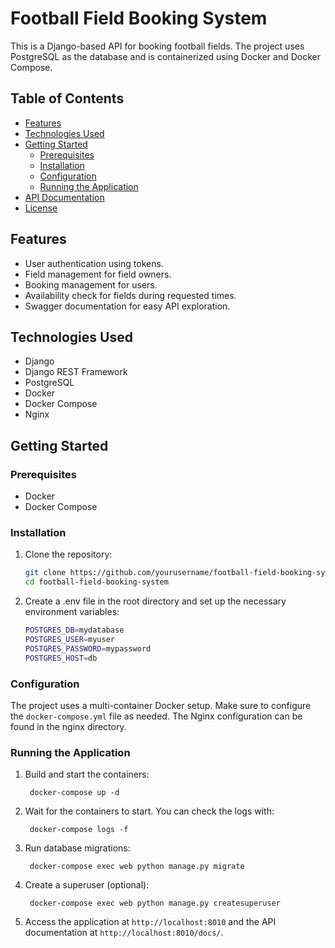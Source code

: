 # Football Field Booking System

This is a Django-based API for booking football fields. The project uses PostgreSQL as the database and is containerized
using Docker and Docker Compose.

## Table of Contents

- [Features](#features)
- [Technologies Used](#technologies-used)
- [Getting Started](#getting-started)
    - [Prerequisites](#prerequisites)
    - [Installation](#installation)
    - [Configuration](#configuration)
    - [Running the Application](#running-the-application)
- [API Documentation](#api-documentation)
- [License](#license)

## Features

- User authentication using tokens.
- Field management for field owners.
- Booking management for users.
- Availability check for fields during requested times.
- Swagger documentation for easy API exploration.

## Technologies Used

- Django
- Django REST Framework
- PostgreSQL
- Docker
- Docker Compose
- Nginx

## Getting Started

### Prerequisites

- Docker
- Docker Compose

### Installation

1. Clone the repository:

   ```bash
   git clone https://github.com/yourusername/football-field-booking-system.git
   cd football-field-booking-system

2. Create a .env file in the root directory and set up the necessary environment variables:

    ```bash
   POSTGRES_DB=mydatabase
   POSTGRES_USER=myuser
   POSTGRES_PASSWORD=mypassword
   POSTGRES_HOST=db
    ```

### Configuration

The project uses a multi-container Docker setup. Make sure to configure the `docker-compose.yml` file as needed.
The Nginx configuration can be found in the nginx directory.

### Running the Application

1. Build and start the containers:

        docker-compose up -d

2. Wait for the containers to start. You can check the logs with:

        docker-compose logs -f

3. Run database migrations:

        docker-compose exec web python manage.py migrate

4. Create a superuser (optional):

        docker-compose exec web python manage.py createsuperuser

5. Access the application at `http://localhost:8010` and the API documentation at `http://localhost:8010/docs/`.
